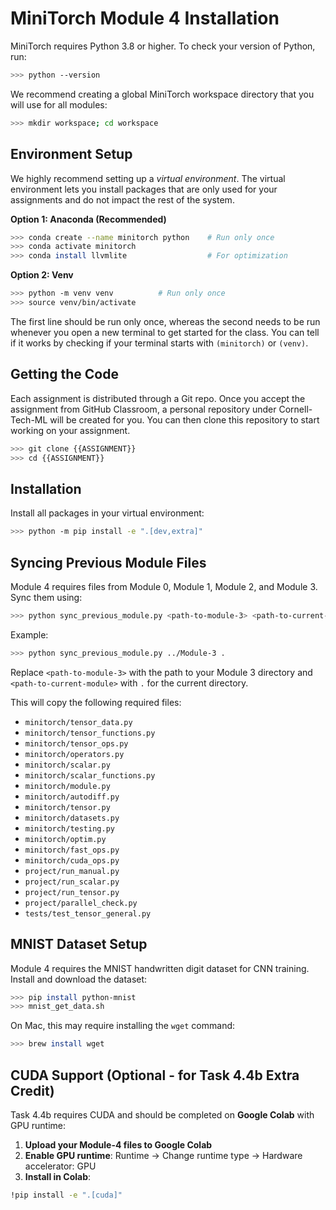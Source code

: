 # MiniTorch Module 4 Installation

MiniTorch requires Python 3.8 or higher. To check your version of Python, run:

```bash
>>> python --version
```

We recommend creating a global MiniTorch workspace directory that you will use
for all modules:

```bash
>>> mkdir workspace; cd workspace
```

## Environment Setup

We highly recommend setting up a *virtual environment*. The virtual environment lets you install packages that are only used for your assignments and do not impact the rest of the system.

**Option 1: Anaconda (Recommended)**
```bash
>>> conda create --name minitorch python    # Run only once
>>> conda activate minitorch
>>> conda install llvmlite                  # For optimization
```

**Option 2: Venv**
```bash
>>> python -m venv venv          # Run only once
>>> source venv/bin/activate
```

The first line should be run only once, whereas the second needs to be run whenever you open a new terminal to get started for the class. You can tell if it works by checking if your terminal starts with `(minitorch)` or `(venv)`.

## Getting the Code

Each assignment is distributed through a Git repo. Once you accept the assignment from GitHub Classroom, a personal repository under Cornell-Tech-ML will be created for you. You can then clone this repository to start working on your assignment.

```bash
>>> git clone {{ASSIGNMENT}}
>>> cd {{ASSIGNMENT}}
```

## Installation

Install all packages in your virtual environment:

```bash
>>> python -m pip install -e ".[dev,extra]"
```

## Syncing Previous Module Files

Module 4 requires files from Module 0, Module 1, Module 2, and Module 3. Sync them using:

```bash
>>> python sync_previous_module.py <path-to-module-3> <path-to-current-module>
```

Example:
```bash
>>> python sync_previous_module.py ../Module-3 .
```

Replace `<path-to-module-3>` with the path to your Module 3 directory and `<path-to-current-module>` with `.` for the current directory.

This will copy the following required files:
- `minitorch/tensor_data.py`
- `minitorch/tensor_functions.py`
- `minitorch/tensor_ops.py`
- `minitorch/operators.py`
- `minitorch/scalar.py`
- `minitorch/scalar_functions.py`
- `minitorch/module.py`
- `minitorch/autodiff.py`
- `minitorch/tensor.py`
- `minitorch/datasets.py`
- `minitorch/testing.py`
- `minitorch/optim.py`
- `minitorch/fast_ops.py`
- `minitorch/cuda_ops.py`
- `project/run_manual.py`
- `project/run_scalar.py`
- `project/run_tensor.py`
- `project/parallel_check.py`
- `tests/test_tensor_general.py`

## MNIST Dataset Setup

Module 4 requires the MNIST handwritten digit dataset for CNN training. Install and download the dataset:

```bash
>>> pip install python-mnist
>>> mnist_get_data.sh
```

On Mac, this may require installing the `wget` command:
```bash
>>> brew install wget
```

## CUDA Support (Optional - for Task 4.4b Extra Credit)

Task 4.4b requires CUDA and should be completed on **Google Colab** with GPU runtime:

1. **Upload your Module-4 files to Google Colab**
2. **Enable GPU runtime**: Runtime → Change runtime type → Hardware accelerator: GPU
3. **Install in Colab**:
```bash
!pip install -e ".[cuda]"
```